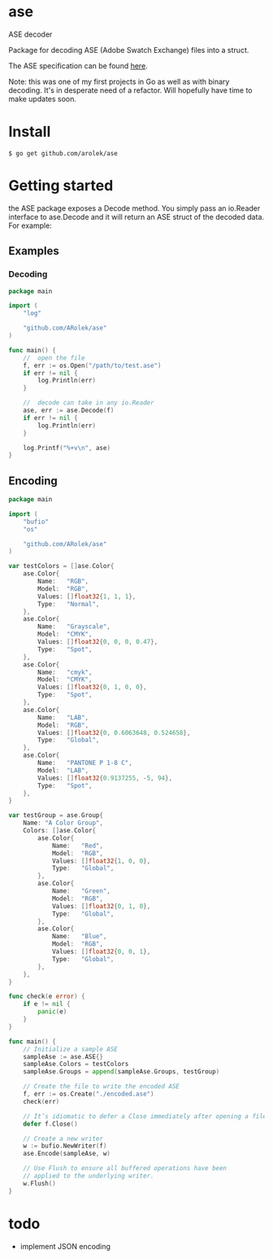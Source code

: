 # ase
ASE decoder

Package for decoding ASE (Adobe Swatch Exchange) files into a struct.

The ASE specification can be found [here](http://www.selapa.net/swatches/colors/fileformats.php#adobe_ase).

Note: this was one of my first projects in Go as well as with binary decoding. It's in desperate need of a refactor. Will hopefully have time to make updates soon. 

# Install

`$ go get github.com/arolek/ase`

# Getting started

the ASE package exposes a Decode method. You simply pass an io.Reader interface to ase.Decode and it will return an ASE struct of the decoded data. For example:

## Examples

### Decoding
```go
package main

import (
	"log"

	"github.com/ARolek/ase"
)

func main() {
	//	open the file
	f, err := os.Open("/path/to/test.ase")
	if err != nil {
		log.Println(err)
	}

	//	decode can take in any io.Reader
	ase, err := ase.Decode(f)
	if err != nil {
		log.Println(err)
	}

	log.Printf("%+v\n", ase)
}
```

## Encoding
```go
package main

import (
	"bufio"
	"os"

	"github.com/ARolek/ase"
)

var testColors = []ase.Color{
	ase.Color{
		Name:   "RGB",
		Model:  "RGB",
		Values: []float32{1, 1, 1},
		Type:   "Normal",
	},
	ase.Color{
		Name:   "Grayscale",
		Model:  "CMYK",
		Values: []float32{0, 0, 0, 0.47},
		Type:   "Spot",
	},
	ase.Color{
		Name:   "cmyk",
		Model:  "CMYK",
		Values: []float32{0, 1, 0, 0},
		Type:   "Spot",
	},
	ase.Color{
		Name:   "LAB",
		Model:  "RGB",
		Values: []float32{0, 0.6063648, 0.524658},
		Type:   "Global",
	},
	ase.Color{
		Name:   "PANTONE P 1-8 C",
		Model:  "LAB",
		Values: []float32{0.9137255, -5, 94},
		Type:   "Spot",
	},
}

var testGroup = ase.Group{
	Name: "A Color Group",
	Colors: []ase.Color{
		ase.Color{
			Name:   "Red",
			Model:  "RGB",
			Values: []float32{1, 0, 0},
			Type:   "Global",
		},
		ase.Color{
			Name:   "Green",
			Model:  "RGB",
			Values: []float32{0, 1, 0},
			Type:   "Global",
		},
		ase.Color{
			Name:   "Blue",
			Model:  "RGB",
			Values: []float32{0, 0, 1},
			Type:   "Global",
		},
	},
}

func check(e error) {
	if e != nil {
		panic(e)
	}
}

func main() {
	// Initialize a sample ASE
	sampleAse := ase.ASE{}
	sampleAse.Colors = testColors
	sampleAse.Groups = append(sampleAse.Groups, testGroup)

	// Create the file to write the encoded ASE
	f, err := os.Create("./encoded.ase")
	check(err)

	// It’s idiomatic to defer a Close immediately after opening a file.
	defer f.Close()

	// Create a new writer
	w := bufio.NewWriter(f)
	ase.Encode(sampleAse, w)

	// Use Flush to ensure all buffered operations have been
	// applied to the underlying writer.
	w.Flush()
}
```

# todo
- implement JSON encoding
